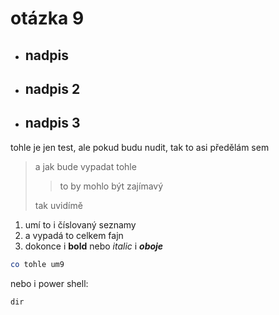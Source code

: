 
# otázka 9

- ## nadpis
- ## nadpis 2
- ## nadpis 3

tohle je jen test, ale pokud budu nudit, tak to asi předělám sem

> a jak bude vypadat tohle
>
>> to by mohlo být zajímavý
>
> tak uvidímě

1. umí to i číslovaný seznamy
2. a vypadá to celkem fajn
3. dokonce i **bold** nebo *italic* i ***oboje***

```bash
co tohle um9
```

nebo i power shell:
```
dir
```


